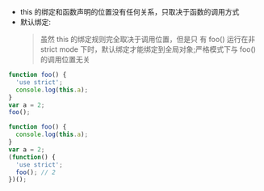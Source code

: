 - this 的绑定和函数声明的位置没有任何关系，只取决于函数的调用方式
- 默认绑定:
  > 虽然 this 的绑定规则完全取决于调用位置，但是只 有 foo() 运行在非 strict mode 下时，默认绑定才能绑定到全局对象;严格模式下与 foo() 的调用位置无关

```javascript
function foo() {
  'use strict';
  console.log(this.a);
}
var a = 2;
foo();
```

```javascript
function foo() {
  console.log(this.a);
}
var a = 2;
(function() {
  'use strict';
  foo(); // 2
})();
```
